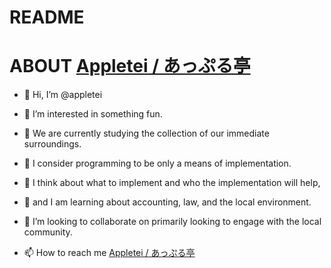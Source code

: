 # README

# ABOUT [Appletei / あっぷる亭](https://github.com/appletei/appletei/commit/appletei.com)

- 👋 Hi, I’m @appletei


- 👀 I’m interested in something fun.


- 🌱 We are currently studying the collection of our immediate surroundings.
- 🌱 I consider programming to be only a means of implementation.
- 🌱 I think about what to implement and who the implementation will help, 
- 🌱 and I am learning about accounting, law, and the local environment.



- 💞️ I’m looking to collaborate on primarily looking to engage with the local community.


- 📫 How to reach me [Appletei / あっぷる亭](https://github.com/appletei/appletei/commit/appletei.com)

<!---
appletei/appletei is a ✨ special ✨ repository because its `README.md` (this file) appears on your GitHub profile.
You can click the Preview link to take a look at your changes.
--->

